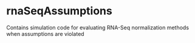 # rnaSeqAssumptions
Contains simulation code for evaluating RNA-Seq normalization methods when assumptions are violated
